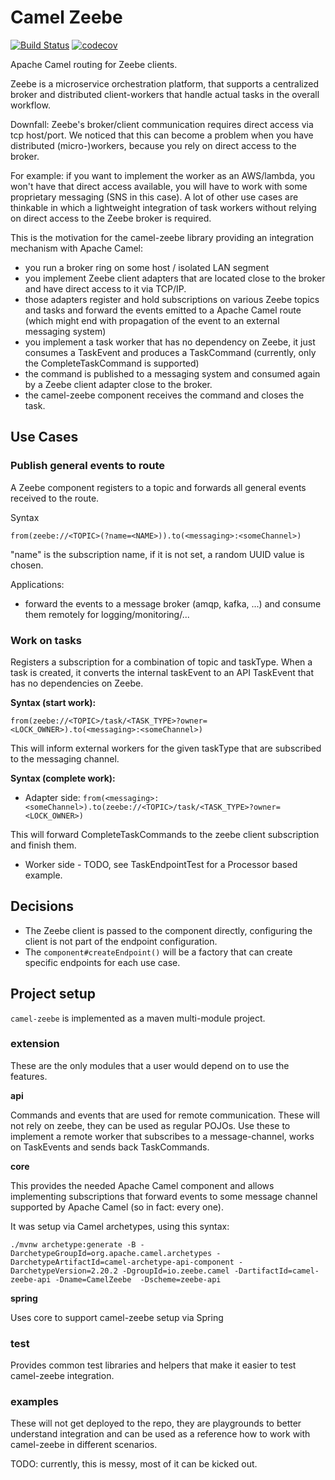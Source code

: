 # Camel Zeebe

[![Build Status](https://travis-ci.org/holunda-io/camel-zeebe.svg?branch=master)](https://travis-ci.org/holunda-io/camel-zeebe)
[![codecov](https://codecov.io/gh/holunda-io/camel-zeebe/branch/master/graph/badge.svg)](https://codecov.io/gh/holunda-io/camel-zeebe) 

Apache Camel routing for Zeebe clients.

Zeebe is a microservice orchestration platform, that supports a centralized
broker and distributed client-workers that handle actual tasks in the overall workflow.

Downfall: Zeebe's broker/client communication requires direct access via tcp host/port.
We noticed that this can become a problem when you have distributed (micro-)workers,
because you rely on direct access to the broker.

For example: if you want to implement the worker as an AWS/lambda, you won't have 
that direct access available, you will have to work with some proprietary 
messaging (SNS in this case). A lot of other use cases are thinkable in which a lightweight 
integration of task workers without relying on direct access to the Zeebe broker is required.

This is the motivation for the camel-zeebe library providing an integration mechanism with Apache Camel:

* you run a broker ring on some host / isolated LAN segment
* you implement Zeebe client adapters that are located close to the broker and have direct access to it via TCP/IP.
* those adapters register and hold subscriptions on various Zeebe topics and tasks and forward the events emitted to a Apache Camel route (which might end with propagation of the event to an external messaging system)
* you implement a task worker that has no dependency on Zeebe, it just consumes a TaskEvent and produces a TaskCommand (currently, only the CompleteTaskCommand is supported)
* the command is published to a messaging system and consumed again by a Zeebe client adapter close to the broker.
* the camel-zeebe component receives the command and closes the task.

## Use Cases

### Publish general events to route

A Zeebe component registers to a topic and forwards all general events received to the route.

Syntax

`from(zeebe://<TOPIC>(?name=<NAME>)).to(<messaging>:<someChannel>)`

"name" is the subscription name, if it is not set, a random UUID value is chosen.

Applications:

* forward the events to a message broker (amqp, kafka, ...) and consume them remotely for logging/monitoring/...

### Work on tasks 

Registers a subscription for a combination of topic and taskType. When a task is created, it
converts the internal taskEvent to an API TaskEvent that has no dependencies on 
Zeebe. 

**Syntax (start work):**

`from(zeebe://<TOPIC>/task/<TASK_TYPE>?owner=<LOCK_OWNER>).to(<messaging>:<someChannel>)`

This will inform external workers for the given taskType that are subscribed to the messaging channel.

**Syntax (complete work):**

* Adapter side: `from(<messaging>:<someChannel>).to(zeebe://<TOPIC>/task/<TASK_TYPE>?owner=<LOCK_OWNER>)`

This will forward CompleteTaskCommands to the zeebe client subscription and finish them.

* Worker side - TODO, see TaskEndpointTest for a Processor based example.


## Decisions

* The Zeebe client is passed to the component directly, configuring the client is not part of the endpoint configuration.
* The `component#createEndpoint()` will be a factory that can create specific endpoints for each use case.


## Project setup

`camel-zeebe` is implemented as a maven multi-module project.

### extension

These are the only modules that a user would depend on to use the features.

**api** 

Commands and events that are used for remote communication. These will not rely on zeebe, they can be used as regular POJOs.
Use these to implement a remote worker that subscribes to a message-channel, works on TaskEvents and sends back TaskCommands.

**core**

This provides the needed Apache Camel component and allows implementing subscriptions that forward events to some message channel 
supported by Apache Camel (so in fact: every one).

It was setup via Camel archetypes, using this syntax:

```
./mvnw archetype:generate -B -DarchetypeGroupId=org.apache.camel.archetypes -DarchetypeArtifactId=camel-archetype-api-component -DarchetypeVersion=2.20.2 -DgroupId=io.zeebe.camel -DartifactId=camel-zeebe-api -Dname=CamelZeebe  -Dscheme=zeebe-api
```

**spring**

Uses core to support camel-zeebe setup via Spring

### test

Provides common test libraries and helpers that make it easier to test camel-zeebe integration.

### examples

These will not get deployed to the repo, they are playgrounds to better understand
integration and can be used as a reference how to work with camel-zeebe in different scenarios.

TODO: currently, this is messy, most of it can be kicked out.   


